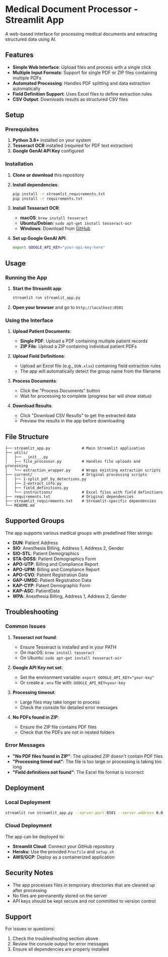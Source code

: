 # Medical Document Processor - Streamlit App

A web-based interface for processing medical documents and extracting structured data using AI.

## Features

- **Simple Web Interface**: Upload files and process with a single click
- **Multiple Input Formats**: Support for single PDF or ZIP files containing multiple PDFs
- **Automated Processing**: Handles PDF splitting and data extraction automatically
- **Field Definition Support**: Uses Excel files to define extraction rules
- **CSV Output**: Downloads results as structured CSV files

## Setup

### Prerequisites

1. **Python 3.8+** installed on your system
2. **Tesseract OCR** installed (required for PDF text extraction)
3. **Google GenAI API Key** configured

### Installation

1. **Clone or download** this repository
2. **Install dependencies**:
   ```bash
   pip install -r streamlit_requirements.txt
   pip install -r requirements.txt
   ```

3. **Install Tesseract OCR**:
   - **macOS**: `brew install tesseract`
   - **Ubuntu/Debian**: `sudo apt-get install tesseract-ocr`
   - **Windows**: Download from [GitHub](https://github.com/UB-Mannheim/tesseract/wiki)

4. **Set up Google GenAI API**:
   ```bash
   export GOOGLE_API_KEY="your-api-key-here"
   ```

## Usage

### Running the App

1. **Start the Streamlit app**:
   ```bash
   streamlit run streamlit_app.py
   ```

2. **Open your browser** and go to `http://localhost:8501`

### Using the Interface

1. **Upload Patient Documents**:
   - **Single PDF**: Upload a PDF containing multiple patient records
   - **ZIP File**: Upload a ZIP containing individual patient PDFs

2. **Upload Field Definitions**:
   - Upload an Excel file (e.g., `DUN.xlsx`) containing field extraction rules
   - The app will automatically detect the group name from the filename

3. **Process Documents**:
   - Click the "Process Documents" button
   - Wait for processing to complete (progress bar will show status)

4. **Download Results**:
   - Click "Download CSV Results" to get the extracted data
   - Preview the results in the app before downloading

## File Structure

```
├── streamlit_app.py              # Main Streamlit application
├── utils/
│   ├── __init__.py
│   ├── file_processor.py         # Handles file uploads and processing
│   └── extraction_wrapper.py     # Wraps existing extraction scripts
├── current/                      # Original processing scripts
│   ├── 1-split_pdf_by_detections.py
│   ├── 2-extract_info.py
│   ├── field_definitions.py
│   └── instructions/             # Excel files with field definitions
├── requirements.txt              # Original dependencies
├── streamlit_requirements.txt    # Streamlit-specific dependencies
└── README.md
```

## Supported Groups

The app supports various medical groups with predefined filter strings:

- **DUN**: Patient Address
- **SIO**: Anesthesia Billing, Address 1, Address 2, Gender
- **SIO-STL**: Patient Demographics
- **STA-DGSS**: Patient Demographics Form
- **APO-UTP**: Billing and Compliance Report
- **APO-UPM**: Billing and Compliance Report
- **APO-CVO**: Patient Registration Data
- **GAP-UMSC**: Patient Registration Data
- **KAP-CYP**: Patent Demographic Form
- **KAP-ASC**: PatientData
- **WPA**: Anesthesia Billing, Address 1, Address 2, Gender

## Troubleshooting

### Common Issues

1. **Tesseract not found**:
   - Ensure Tesseract is installed and in your PATH
   - On macOS: `brew install tesseract`
   - On Ubuntu: `sudo apt-get install tesseract-ocr`

2. **Google API Key not set**:
   - Set the environment variable: `export GOOGLE_API_KEY="your-key"`
   - Or create a `.env` file with: `GOOGLE_API_KEY=your-key`

3. **Processing timeout**:
   - Large files may take longer to process
   - Check the console for detailed error messages

4. **No PDFs found in ZIP**:
   - Ensure the ZIP file contains PDF files
   - Check that the PDFs are not in nested folders

### Error Messages

- **"No PDF files found in ZIP"**: The uploaded ZIP doesn't contain PDF files
- **"Processing timed out"**: The file is too large or processing is taking too long
- **"Field definitions not found"**: The Excel file format is incorrect

## Deployment

### Local Deployment
```bash
streamlit run streamlit_app.py --server.port 8501 --server.address 0.0.0.0
```

### Cloud Deployment
The app can be deployed to:
- **Streamlit Cloud**: Connect your GitHub repository
- **Heroku**: Use the provided `Procfile` and `setup.sh`
- **AWS/GCP**: Deploy as a containerized application

## Security Notes

- The app processes files in temporary directories that are cleaned up after processing
- No files are permanently stored on the server
- API keys should be kept secure and not committed to version control

## Support

For issues or questions:
1. Check the troubleshooting section above
2. Review the console output for error messages
3. Ensure all dependencies are properly installed 